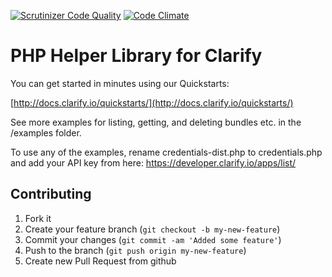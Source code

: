 [![Scrutinizer Code Quality](https://scrutinizer-ci.com/g/Clarify/clarify-php/badges/quality-score.png?b=master)](https://scrutinizer-ci.com/g/Clarify/clarify-php/?branch=master) [![Code Climate](https://codeclimate.com/github/Clarify/clarify-php/badges/gpa.svg)](https://codeclimate.com/github/Clarify/clarify-php)

PHP Helper Library for Clarify
================================

You can get started in minutes using our Quickstarts:

[http://docs.clarify.io/quickstarts/](http://docs.clarify.io/quickstarts/)

See more examples for listing, getting, and deleting bundles etc. in the /examples folder.

To use any of the examples, rename credentials-dist.php to credentials.php and add your API key from here: https://developer.clarify.io/apps/list/

## Contributing

1. Fork it
2. Create your feature branch (`git checkout -b my-new-feature`)
3. Commit your changes (`git commit -am 'Added some feature'`)
4. Push to the branch (`git push origin my-new-feature`)
5. Create new Pull Request from github
